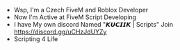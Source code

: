 - Wsp, I'm a Czech FiveM and Roblox Developer
- Now I'm Active at FiveM Script Developing
- I have My own discord Named "𝙆𝙐𝘾𝙄𝙄𝙆 | Scripts" Join https://discord.gg/uCHzJdUYZy
- Scripting 4 Life

<!---
Majkyc/Majkyc is a ✨ special ✨ repository because its `README.md` (this file) appears on your GitHub profile.
You can click the Preview link to take a look at your changes.
--->
